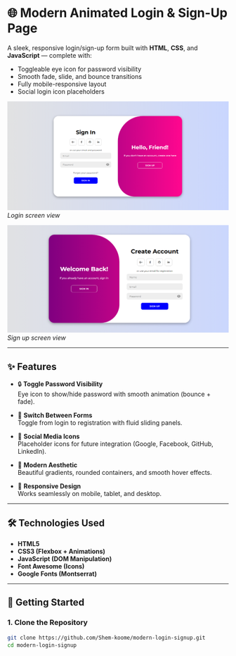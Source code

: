 # 🌐 Modern Animated Login & Sign-Up Page

A sleek, responsive login/sign-up form built with **HTML**, **CSS**, and **JavaScript** — complete with:

- Toggleable eye icon for password visibility
- Smooth fade, slide, and bounce transitions
- Fully mobile-responsive layout
- Social login icon placeholders

![Login Screenshot](screenshots/signin.PNG)
*Login screen view*

![Sign Up Screenshot](screenshots/signup.png)
*Sign up screen view*

---

## ✨ Features

- 🔒 **Toggle Password Visibility**  
  Eye icon to show/hide password with smooth animation (bounce + fade).
  
- 🔄 **Switch Between Forms**  
  Toggle from login to registration with fluid sliding panels.

- 💬 **Social Media Icons**  
  Placeholder icons for future integration (Google, Facebook, GitHub, LinkedIn).

- 🎨 **Modern Aesthetic**  
  Beautiful gradients, rounded containers, and smooth hover effects.

- 📱 **Responsive Design**  
  Works seamlessly on mobile, tablet, and desktop.

---

## 🛠 Technologies Used

- **HTML5**  
- **CSS3 (Flexbox + Animations)**  
- **JavaScript (DOM Manipulation)**  
- **Font Awesome (Icons)**  
- **Google Fonts (Montserrat)**

---

## 🚀 Getting Started

### 1. Clone the Repository

```bash
git clone https://github.com/Shem-koome/modern-login-signup.git
cd modern-login-signup
